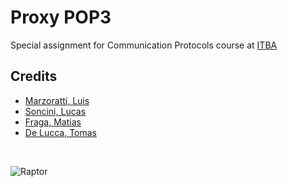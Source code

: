 # Proxy POP3

Special assignment for Communication Protocols course at [ITBA](https://www.itba.edu.ar)

## Credits

* [Marzoratti, Luis](https://github.com/lmarzora)
* [Soncini, Lucas](https://github.com/lsoncini)
* [Fraga, Matias](https://github.com/matifraga)
* [De Lucca, Tomas](https://github.com/tomidelucca)

</br>

![Raptor](http://files.tomidelucca.me/images/raptor-black-100.png)

